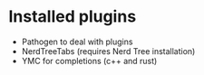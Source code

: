# Installed plugins
* Pathogen to deal with plugins
* NerdTreeTabs (requires Nerd Tree installation)
* YMC for completions (c++ and rust)




